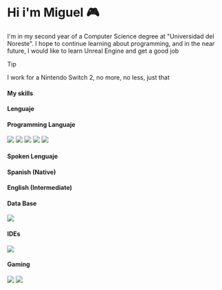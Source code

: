 <h1>Hi i'm Miguel 🎮</h1>

I'm in my second year of a Computer Science degree at "Universidad del Noreste". 
I hope to continue learning about programming, and in the near future,
I would like to learn Unreal Engine and get a good job

>[!TIP]
I work for a Nintendo Switch 2, no more, no less, just that

<h4>My skills </h4>

<h4>Lenguaje</h4>

<span>
    <H4>Programming Languaje</H4>
    <img src ="https://img.shields.io/badge/java-%23ED8B00.svg?style=for-the-badge&logo=openjdk&logoColor=white">
    <img src ="https://img.shields.io/badge/c++-%2300599C.svg?style=for-the-badge&logo=c%2B%2B&logoColor=white">
    <img src ="https://img.shields.io/badge/python-3670A0?style=for-the-badge&logo=python&logoColor=ffdd54">
    <img src ="https://img.shields.io/badge/html5-%23E34F26.svg?style=for-the-badge&logo=html5&logoColor=white">
    <img src ="https://img.shields.io/badge/css3-%231572B6.svg?style=for-the-badge&logo=css3&logoColor=white">
</span>
<H4>Spoken Lenguaje</H4>

<snap>
    <h4>Spanish (Native)</h4>
    <h4>English (Intermediate)</h4>
</snap>

<h4>Data Base</h4>
<span>
  <img src = "https://img.shields.io/badge/Microsoft%20SQL%20Server-CC2927?style=for-the-badge&logo=microsoft%20sql%20server&logoColor=white">
</span>

<h4>IDEs</h4>
<span>
  <img src ="https://img.shields.io/badge/Visual%20Studio%20Code-0078d7.svg?style=for-the-badge&logo=visual-studio-code&logoColor=white">
</span>

<h4>Gaming</h4>
<span>
  <img src ="https://img.shields.io/badge/Switch-E60012?style=for-the-badge&logo=nintendo-switch&logoColor=white">
  <img src ="https://img.shields.io/badge/xbox-%23107C10.svg?style=for-the-badge&logo=xbox&logoColor=white">
  
</span>

